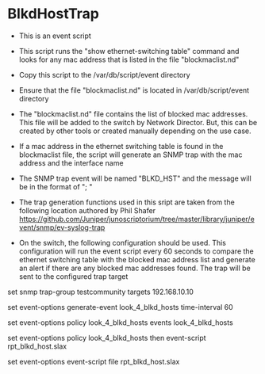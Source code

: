 # BlkdHostTrap

- This is an event script
- This script runs the "show ethernet-switching table" command and looks for any mac address that is listed in the file "blockmaclist.nd"
- Copy this script to the /var/db/script/event directory
- Ensure that the file "blockmaclist.nd" is located in /var/db/script/event directory
- The "blockmaclist.nd" file contains the list of blocked mac addresses. This file will be added to the switch by Network Director. But, this can be created by other tools or created manually depending on the use case.
- If a mac address in the ethernet switching table is found in the blockmaclist file, the script will generate an SNMP trap with the mac address and the interface name
- The SNMP trap event will be named "BLKD_HST" and the message will be in the format of "<mac address>; <interface name>"

- The trap generation functions used in this sript are taken from the following location authored by Phil Shafer
  https://github.com/Juniper/junoscriptorium/tree/master/library/juniper/event/snmp/ev-syslog-trap




- On the switch, the following configuration should be used. This configuration will run the event script every 60 seconds to compare the ethernet switching table with the blocked mac address list and generate an alert if there are any blocked mac addresses found. The trap will be sent to the configured trap target

set snmp trap-group testcommunity targets 192.168.10.10

set event-options generate-event look_4_blkd_hosts time-interval 60

set event-options policy look_4_blkd_hosts events look_4_blkd_hosts

set event-options policy look_4_blkd_hosts then event-script rpt_blkd_host.slax

set event-options event-script file rpt_blkd_host.slax
